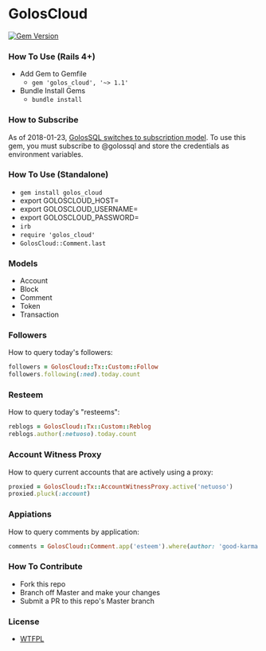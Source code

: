 # GolosCloud

[![Gem Version](https://badge.fury.io/rb/golos_cloud.svg)](https://badge.fury.io/rb/golos_cloud)

### How To Use (Rails 4+)
- Add Gem to Gemfile
	*	`gem 'golos_cloud', '~> 1.1'`
- Bundle Install Gems
	* `bundle install`
  
### How to Subscribe

As of 2018-01-23, [GolosSQL switches to subscription model](https://golos.io/golossql/@arcange/golossql-perekhodit-na-model-podpiski).  To use this gem, you must subscribe to @golossql and store the credentials as environment variables.

### How To Use (Standalone)
- `gem install golos_cloud`
- export GOLOSCLOUD_HOST=<your steemsql host>
- export GOLOSCLOUD_USERNAME=<your steemsql username>
- export GOLOSCLOUD_PASSWORD=<your steemsql password>
- `irb`
- `require 'golos_cloud'`
- `GolosCloud::Comment.last`

### Models
- Account
- Block
- Comment
- Token
- Transaction

### Followers

How to query today's followers:

```ruby
followers = GolosCloud::Tx::Custom::Follow
followers.following(:ned).today.count
```

### Resteem

How to query today's "resteems":

```ruby
reblogs = GolosCloud::Tx::Custom::Reblog
reblogs.author(:netuoso).today.count
```

### Account Witness Proxy

How to query current accounts that are actively using a proxy:

```ruby
proxied = GolosCloud::Tx::AccountWitnessProxy.active('netuoso')
proxied.pluck(:account)
```

### Appiations

How to query comments by application:

```ruby
comments = GolosCloud::Comment.app('esteem').where(author: 'good-karma')
```

### How To Contribute
- Fork this repo
- Branch off Master and make your changes
- Submit a PR to this repo's Master branch

### License
- [WTFPL](LICENSE.txt)
